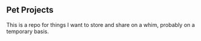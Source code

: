## Pet Projects

This is a repo for things I want to store and share on a whim, probably on a 
temporary basis.